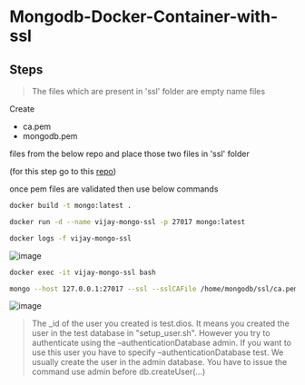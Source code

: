 # Mongodb-Docker-Container-with-ssl

## Steps

>The files which are present in 'ssl' folder are empty name files

Create

* ca.pem
* mongodb.pem 

files from the below repo and place those two files in 'ssl' folder

(for this step go to this [repo](https://github.com/vijay2181/mongodb-pem-files))

once pem files are validated then use below commands


```bash
docker build -t mongo:latest .
```

```bash
docker run -d --name vijay-mongo-ssl -p 27017 mongo:latest
```

```bash
docker logs -f vijay-mongo-ssl
```

![image](https://user-images.githubusercontent.com/66196388/184022727-76f6145c-f9c7-4e07-b7a4-7e08c8b9ea10.png)


```bash
docker exec -it vijay-mongo-ssl bash
```

```bash
mongo --host 127.0.0.1:27017 --ssl --sslCAFile /home/mongodb/ssl/ca.pem --sslPEMKeyFile /home/mongodb/ssl/mongodb.pem -u vijay -p --authenticationDatabase test
```

![image](https://user-images.githubusercontent.com/66196388/184022950-43165e64-dd5c-4750-b949-827d1c053025.png)


>The _id of the user you created is test.dios. It means you created the user in the test database in "setup_user.sh". However you try to authenticate using the –authenticationDatabase admin. If you want to use this user you have to specify –authenticationDatabase test. We usually create the user in the admin database. You have to issue the command use admin before db.createUser(…)

